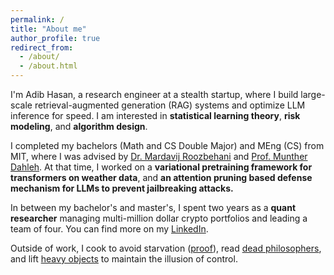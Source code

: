 ```yaml
---
permalink: /
title: "About me"
author_profile: true
redirect_from: 
  - /about/
  - /about.html
---
```


I'm Adib Hasan, a research engineer at a stealth startup, where I build large-scale retrieval-augmented generation (RAG) systems and optimize LLM inference for speed. I am interested in **statistical learning theory**, **risk modeling**, and **algorithm design**.

I completed my bachelors (Math and CS Double Major) and MEng (CS) from MIT, where I was advised by [Dr. Mardavij Roozbehani](https://idss.mit.edu/staff/mardavij-roozbehani/) and [Prof. Munther Dahleh](https://idss.mit.edu/staff/munther-dahleh/). At that time, I worked on a **variational pretraining framework for transformers on weather data**, and **an attention pruning based defense mechanism for LLMs to prevent jailbreaking attacks.**

In between my bachelor's and master's, I spent two years as a **quant researcher** managing multi-million dollar crypto portfolios and leading a team of four. You can find more on my [LinkedIn](https://linkedin.com/in/adib-hasan).

Outside of work, I cook to avoid starvation ([proof](https://www.instagram.com/le.spicemaster/)), read [dead philosophers](/reading/), and lift [heavy objects](/powerlifting/) to maintain the illusion of control.
